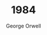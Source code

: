---
layout: post
title: 1984
author: George Orwell
publication-year: 1949
book-number: 1
image: ./images/1984.jpg
anton-stars: 4
wilhelm-stars: 2
etienne-stars: 4
goodreads: https://www.goodreads.com/book/show/40961427-1984?ac=1&from_search=true&qid=JorVywlVVZ&rank=1
---